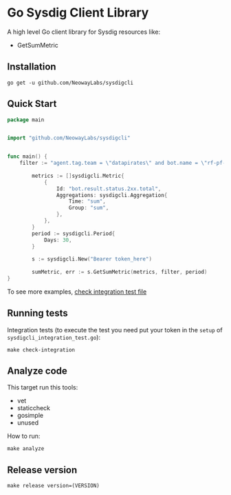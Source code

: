 # Go Sysdig Client Library 

A high level Go client library for Sysdig resources like:

 * GetSumMetric


## Installation

`go get -u github.com/NeowayLabs/sysdigcli`

## Quick Start

```go
package main


import "github.com/NeowayLabs/sysdigcli"


func main() {
	filter := "agent.tag.team = \"datapirates\" and bot.name = \"rf-pf-input\""
    
    	metrics := []sysdigcli.Metric{
    		{
    			Id: "bot.result.status.2xx.total",
    			Aggregations: sysdigcli.Aggregation{
    				Time: "sum",
    				Group: "sum",
    			},
    		},
    	}
    	period := sysdigcli.Period{
    		Days: 30,
    	}
    
    	s := sysdigcli.New("Bearer token_here")
    	
    	sumMetric, err := s.GetSumMetric(metrics, filter, period)
}
```

To see more examples, [check integration test file](sysdigcli_integration_test.go)

## Running tests

Integration tests (to execute the test you need put your token in the `setup` of `sysdigcli_integration_test.go`):

    make check-integration
    

## Analyze code

This target run this tools:

 * vet 
 * staticcheck 
 * gosimple
 * unused 

How to run:

    make analyze

## Release version

    make release version=(VERSION)